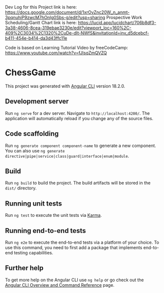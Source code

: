 Dev Log for this Project link is here: https://docs.google.com/document/d/1xrOvZnc20W_n_anmt-3pqnuhiP9zwcM7hOnlg0Sbs-g/edit?usp=sharing
Prospective Work Scheduling/Gantt Chart link is here: https://lucid.app/lucidchart/706b8df3-3a38-4606-8cea-319ebae3230e/edit?viewport_loc=160%2C-409%2C3034%2C1320%2CuDe-dIt-NWfS&invitationId=inv_d5dcebcf-b411-454e-b414-da3d43ffc11e

Code is based on Learning Tutorial Video by freeCodeCamp: https://www.youtube.com/watch?v=fJIsqZmQVZQ

# ChessGame

This project was generated with [Angular CLI](https://github.com/angular/angular-cli) version 18.2.0.

## Development server

Run `ng serve` for a dev server. Navigate to `http://localhost:4200/`. The application will automatically reload if you change any of the source files.

## Code scaffolding

Run `ng generate component component-name` to generate a new component. You can also use `ng generate directive|pipe|service|class|guard|interface|enum|module`.

## Build

Run `ng build` to build the project. The build artifacts will be stored in the `dist/` directory.

## Running unit tests

Run `ng test` to execute the unit tests via [Karma](https://karma-runner.github.io).

## Running end-to-end tests

Run `ng e2e` to execute the end-to-end tests via a platform of your choice. To use this command, you need to first add a package that implements end-to-end testing capabilities.

## Further help

To get more help on the Angular CLI use `ng help` or go check out the [Angular CLI Overview and Command Reference](https://angular.dev/tools/cli) page.
